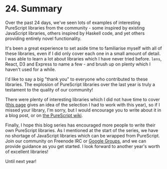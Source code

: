 # 24. Summary

Over the past 24 days, we've seen lots of examples of interesting PureScript libraries from the community - some inspired by existing JavaScript libraries, others inspired by Haskell code, and yet others providing entirely novel functionality.

It's been a great experience to set aside time to familiarise myself with all of these libraries, even if I did only cover each one in a small amount of detail. I was able to learn a lot about libraries which I have never tried before. `lens`, React, D3 and Express to name a few - and brush up on plenty which I haven't used for a while.

I'd like to say a big "thank you" to everyone who contributed to these libraries. The explosion of PureScript libraries over the last year is truly a testament to the quality of our community!

There were plenty of interesting libraries which I did not have time to cover ([this page](https://github.com/search?o=desc&q=purescript&ref=cmdform&s=updated&type=Repositories) gives an idea of the selection I had to work with this year), so if I missed your library, I'm sorry, but I would encourage you to write about it in a blog post, or on [the PureScript wiki](http://wiki.purescript.org).

Finally, I hope this blog series has encouraged more people to write their own PureScript libraries. As I mentioned at the start of the series, we have no shortage of JavaScript libraries which can be wrapped from PureScript. Join our community on Freenode IRC or [Google Groups](https://groups.google.com/forum/#!forum/purescript), and we can provide guidance as you get started. I look forward to another year's worth of excellent libraries!

Until next year!
